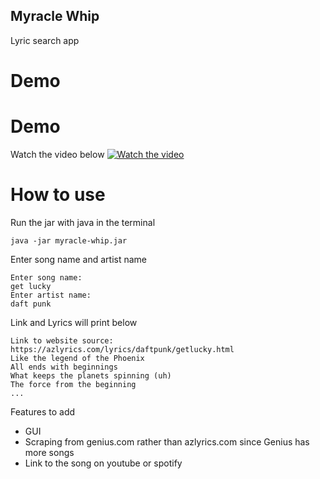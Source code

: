 ## Myracle Whip
Lyric search app
# Demo
# Demo 
Watch the video below
[![Watch the video](https://imgur.com/vgOAK5M.jpg)](https://www.youtube.com/watch?v=D_VWF8wf-8I&feature=youtu.be)

# How to use
Run the jar with java in the terminal
```
java -jar myracle-whip.jar
```
Enter song name and artist name

```
Enter song name:
get lucky
Enter artist name:
daft punk
```
Link and Lyrics will print below

```
Link to website source: https://azlyrics.com/lyrics/daftpunk/getlucky.html
Like the legend of the Phoenix
All ends with beginnings
What keeps the planets spinning (uh)
The force from the beginning
...
```

Features to add
- GUI
- Scraping from genius.com rather than azlyrics.com since Genius has more songs
- Link to the song on youtube or spotify